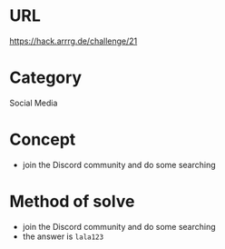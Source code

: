 # URL
https://hack.arrrg.de/challenge/21
# Category
Social Media
# Concept
* join the Discord community and do some searching
# Method of solve
* join the Discord community and do some searching
* the answer is `lala123`
